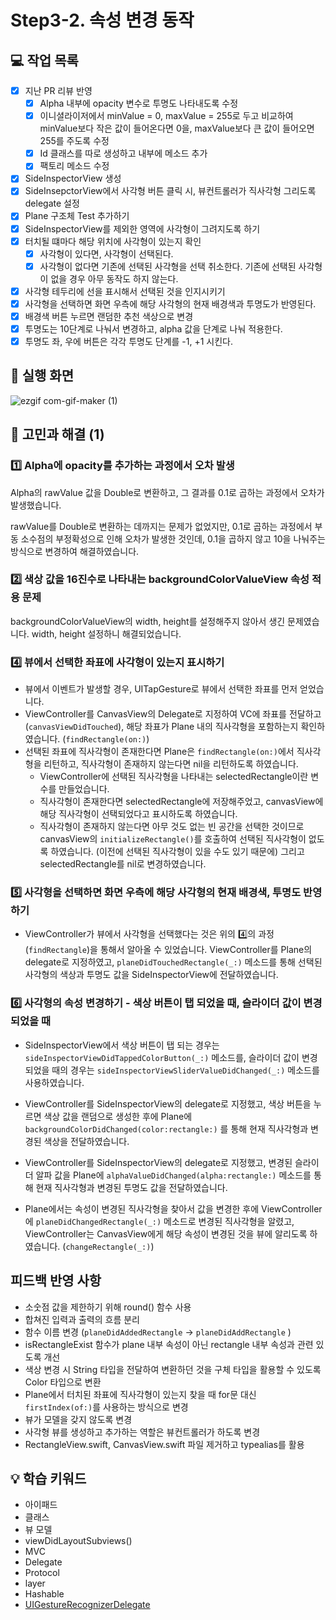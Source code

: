 # Step3-2. 속성 변경 동작

## 💻 작업 목록

- [x] 지난 PR 리뷰 반영
  - [x] Alpha 내부에 opacity 변수로 투명도 나타내도록 수정
  - [x] 이니셜라이저에서 minValue = 0, maxValue = 255로 두고 비교하여 minValue보다 작은 값이 들어온다면 0을, maxValue보다 큰 값이 들어오면 255를 주도록 수정
  - [x] Id 클래스를 따로 생성하고 내부에 메소드 추가
  - [x] 팩토리 메소드 수정
- [x] SideInspectorView 생성
- [x] SideInsepctorView에서 사각형 버튼 클릭 시, 뷰컨트롤러가 직사각형 그리도록 delegate 설정
- [x] Plane 구조체 Test 추가하기
- [x] SideInspectorView를 제외한 영역에 사각형이 그려지도록 하기
- [x] 터치될 떄마다 해당 위치에 사각형이 있는지 확인
  - [x] 사각형이 있다면, 사각형이 선택된다.
  - [x] 사각형이 없다면 기존에 선택된 사각형을 선택 취소한다. 기존에 선택된 사각형이 없을 경우 아무 동작도 하지 않는다.
- [x] 사각형 테두리에 선을 표시해서 선택된 것을 인지시키기
- [x] 사각형을 선택하면 화면 우측에 해당 사각형의 현재 배경색과 투명도가 반영된다.
- [x] 배경색 버튼 누르면 랜덤한 추천 색상으로 변경
- [x] 투명도는 10단계로 나눠서 변경하고, alpha 값을 단계로 나눠 적용한다.
- [x] 투명도 좌, 우에 버튼은 각각 투명도 단계를 -1, +1 시킨다. 

## 📱 실행 화면

![ezgif com-gif-maker (1)](https://user-images.githubusercontent.com/95578975/158830805-a03375ac-5805-4db5-81a1-fe07c396acfb.gif)

## 🤔 고민과 해결 (1)

### 1️⃣ Alpha에 opacity를 추가하는 과정에서 오차 발생

Alpha의 rawValue 값을 Double로 변환하고, 그 결과를 0.1로 곱하는 과정에서 오차가 발생했습니다.

rawValue를 Double로 변환하는 데까지는 문제가 없었지만, 0.1로 곱하는 과정에서 부동 소수점의 부정확성으로 인해 오차가 발생한 것인데, 0.1을 곱하지 않고 10을 나눠주는 방식으로 변경하여 해결하였습니다.

### 2️⃣ 색상 값을 16진수로 나타내는 backgroundColorValueView 속성 적용 문제

backgroundColorValueView의 width, height를 설정해주지 않아서 생긴 문제였습니다. width, height 설정하니 해결되었습니다.
 
### 4️⃣ 뷰에서 선택한 좌표에 사각형이 있는지 표시하기

- 뷰에서 이벤트가 발생할 경우, UITapGesture로 뷰에서 선택한 좌표를 먼저 얻었습니다. 
- ViewController를 CanvasView의 Delegate로 지정하여 VC에 좌표를 전달하고 (`canvasViewDidTouched`), 해당 좌표가 Plane 내의 직사각형을 포함하는지 확인하였습니다. (`findRectangle(on:)`) 
- 선택된 좌표에 직사각형이 존재한다면 Plane은 `findRectangle(on:)`에서 직사각형을 리턴하고, 직사각형이 존재하지 않는다면 nil을 리턴하도록 하였습니다. 
  - ViewController에 선택된 직사각형을 나타내는 selectedRectangle이란 변수를 만들었습니다.
  - 직사각형이 존재한다면 selectedRectangle에 저장해주었고, canvasView에 해당 직사각형이 선택되었다고 표시하도록 하였습니다.
  - 직사각형이 존재하지 않는다면 아무 것도 없는 빈 공간을 선택한 것이므로 canvasView의 `initializeRectangle()`를 호출하여 선택된 직사각형이 없도록 하였습니다. (이전에 선택된 직사각형이 있을 수도 있기 때문에) 그리고 selectedRectangle를 nil로 변경하였습니다.

### 5️⃣ 사각형을 선택하면 화면 우측에 해당 사각형의 현재 배경색, 투명도 반영하기

- ViewController가 뷰에서 사각형을 선택했다는 것은 위의 4️⃣의 과정 (`findRectangle`)을 통해서 알아올 수 있었습니다. ViewController를 Plane의 delegate로 지정하였고, `planeDidTouchedRectangle(_:)` 메소드를 통해 선택된 사각형의 색상과 투명도 값을 SideInspectorView에 전달하였습니다.

### 6️⃣ 사각형의 속성 변경하기 - 색상 버튼이 탭 되었을 때, 슬라이더 값이 변경되었을 때

- SideInspectorView에서 색상 버튼이 탭 되는 경우는 `sideInspectorViewDidTappedColorButton(_:)` 메소드를, 슬라이더 값이 변경되었을 때의 경우는 `sideInspectorViewSliderValueDidChanged(_:)` 메소드를 사용하였습니다.

- ViewController를 SideInspectorView의 delegate로 지정했고, 색상 버튼을 누르면 색상 값을 랜덤으로 생성한 후에 Plane에 `backgroundColorDidChanged(color:rectangle:)` 를 통해 현재 직사각형과 변경된 색상을 전달하였습니다.
- ViewController를 SideInspectorView의 delegate로 지정했고, 변경된 슬라이더 알파 값을 Plane에 `alphaValueDidChanged(alpha:rectangle:)` 메소드를 통해 현재 직사각형과 변경된 투명도 값을 전달하였습니다.
- Plane에서는 속성이 변경된 직사각형을 찾아서 값을 변경한 후에 ViewController에 `planeDidChangedRectangle(_:)` 메소드로 변경된 직사각형을 알렸고, ViewController는 CanvasView에게 해당 속성이 변경된 것을 뷰에 알리도록 하였습니다. (`changeRectangle(_:)`)

## 피드백 반영 사항

- 소숫점 값을 제한하기 위해 round() 함수 사용
- 합쳐진 입력과 출력의 흐름 분리
- 함수 이름 변경 (`planeDidAddedRectangle` -> `planeDidAddRectangle` )
- isRectangleExist 함수가 plane 내부 속성이 아닌 rectangle 내부 속성과 관련 있도록 개선
- 색상 변경 시 String 타입을 전달하여 변환하던 것을 구체 타입을 활용할 수 있도록 Color 타입으로 변환
- Plane에서 터치된 좌표에 직사각형이 있는지 찾을 때 for문 대신 `firstIndex(of:)`를 사용하는 방식으로 변경
- 뷰가 모델을 갖지 않도록 변경
- 사각형 뷰를 생성하고 추가하는 역할은 뷰컨트롤러가 하도록 변경
- RectangleView.swift, CanvasView.swift 파일 제거하고 typealias를 활용

## 💡 학습 키워드

- 아이패드
- 클래스
- 뷰 모델
- viewDidLayoutSubviews()
- MVC
- Delegate
- Protocol
- layer
- Hashable
- [UIGestureRecognizerDelegate](https://developer.apple.com/documentation/uikit/uigesturerecognizerdelegate)
